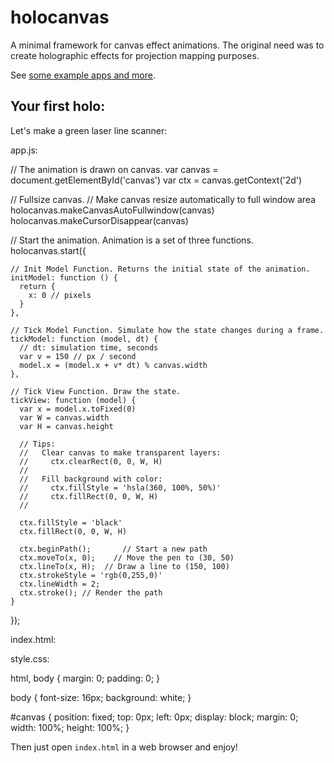 # holocanvas

A minimal framework for canvas effect animations. The original need was to create holographic effects for projection mapping purposes.

See [some example apps and more](https://axelpale.github.io/holocanvas/).

## Your first holo:

Let's make a green laser line scanner:

app.js:

  // The animation is drawn on canvas.
  var canvas = document.getElementById('canvas')
  var ctx = canvas.getContext('2d')

  // Fullsize canvas.
  // Make canvas resize automatically to full window area
  holocanvas.makeCanvasAutoFullwindow(canvas)
  holocanvas.makeCursorDisappear(canvas)

  // Start the animation. Animation is a set of three functions.
  holocanvas.start({

    // Init Model Function. Returns the initial state of the animation.
    initModel: function () {
      return {
        x: 0 // pixels
      }
    },

    // Tick Model Function. Simulate how the state changes during a frame.
    tickModel: function (model, dt) {
      // dt: simulation time, seconds
      var v = 150 // px / second
      model.x = (model.x + v* dt) % canvas.width
    },

    // Tick View Function. Draw the state.
    tickView: function (model) {
      var x = model.x.toFixed(0)
      var W = canvas.width
      var H = canvas.height

      // Tips:
      //   Clear canvas to make transparent layers:
      //     ctx.clearRect(0, 0, W, H)
      //
      //   Fill background with color:
      //     ctx.fillStyle = 'hsla(360, 100%, 50%)'
      //     ctx.fillRect(0, 0, W, H)
      //

      ctx.fillStyle = 'black'
      ctx.fillRect(0, 0, W, H)

      ctx.beginPath();       // Start a new path
      ctx.moveTo(x, 0);    // Move the pen to (30, 50)
      ctx.lineTo(x, H);  // Draw a line to (150, 100)
      ctx.strokeStyle = 'rgb(0,255,0)'
      ctx.lineWidth = 2;
      ctx.stroke(); // Render the path
    }
  });

index.html:

  <!DOCTYPE html>
  <html lang="en">
  <head>
  	<meta charset="utf-8">
  	<title>Your first holo</title>
    <link rel='shortcut icon' type='image/x-icon' href='favicon.ico'>
  	<link rel="stylesheet" href="style.css">
  	<!--[if IE]>
  		<script src="http://html5shiv.googlecode.com/svn/trunk/html5.js"></script>
  	<![endif]-->
    <!-- Android and iOS full screen mode when added to the home screen. -->
    <meta name="apple-mobile-web-app-capable" content="yes">
    <meta name="mobile-web-app-capable" content="yes">
  </head>

  <body>
    <canvas id="canvas"></canvas>
    <script src="../../holocanvas/index.js"></script>
    <script src="app.js"></script>
  </body>
  </html>

style.css:

  html, body {
    margin: 0;
    padding: 0;
  }

  body {
    font-size: 16px;
    background: white;
  }

  #canvas {
    position: fixed;
    top: 0px;
    left: 0px;
    display: block;
    margin: 0;
    width: 100%;
    height: 100%;
  }

Then just open `index.html` in a web browser and enjoy!

